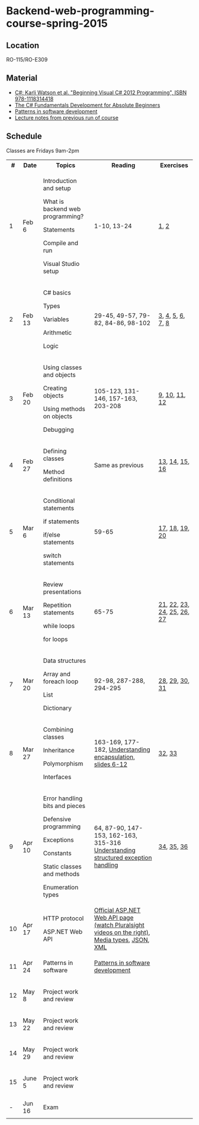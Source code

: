 # Backend-web-programming-course-spring-2015

## Location

RO-115/RO-E309

## Material

- <a href="http://www.amazon.com/Beginning-Visual-C-2012-Programming/dp/1118314417/ref=sr_1_1?s=books&ie=UTF8&qid=1399059557&sr=1-1&keywords=9781118314418">C#: Karli Watson et al. "Beginning Visual C# 2012 Programming", ISBN 978-1118314418</a>
- <a href="http://channel9.msdn.com/Series/C-Sharp-Fundamentals-Development-for-Absolute-Beginners">The C# Fundamentals Development for Absolute Beginners</a>
- <a href="https://github.com/ronnieholm/Programming-technology-course-spring-2013/blob/master/Lecture%207%20-%20Patterns%20in%20software%20development.pptx?raw=true">Patterns in software development</a>
- <a href="Notes.md">Lecture notes from previous run of course</a>

## Schedule

Classes are Fridays 9am-2pm

  <table>
    <tr>
	  <th>#</th>
	  <th>Date</th>
	  <th>Topics</th>
	  <th>Reading</th>
	  <th>Exercises</th>
    </tr>
	<tr>
	  <td>1</td>
	  <td>Feb 6</td>
	  <td>
		<p>Introduction and setup</p>
		<p>What is backend web programming?</p>
		<p>Statements</p>
		<p>Compile and run</p>
		<p>Visual Studio setup</p>
	  </td>
	  <td>1-10, 13-24</td>
	  <td>
		<a href="Source/Exercises/Exercise01">1</a>, 
		<a href="Source/Exercises/Exercise02">2</a>
	  </td>
	</tr>
	<tr>
	  <td>2</td>
	  <td>Feb 13</td>
	  <td>
		<p>C# basics</p>
		<p>Types</p>
		<p>Variables</p>
		<p>Arithmetic</p>
		<p>Logic</p>
	  </td>
	  <td>29-45, 49-57, 79-82, 84-86, 98-102</td>
	  <td>
  		<a href="Source/Exercises/Exercise03">3</a>, 
	    <a href="Source/Exercises/Exercise04">4</a>, 
	    <a href="Source/Exercises/Exercise05">5</a>, 
	    <a href="Source/Exercises/Exercise06">6</a>, 
	    <a href="Source/Exercises/Exercise07">7</a>, 
	    <a href="Source/Exercises/Exercise08">8</a>
	  </td>
	</tr>
	<tr>
	  <td>3</td>
	  <td>Feb 20</td>
	  <td>
		<p>Using classes and objects</p>
		<p>Creating objects</p>
		<p>Using methods on objects</p>
		<p>Debugging</p>
	  </td>
	  <td>105-123, 131-146, 157-163, 203-208</td>
	  <td>
		<a href="Source/Exercises/Exercise09">9</a>, 
		<a href="Source/Exercises/Exercise10">10</a>, 
		<a href="Source/Exercises/Exercise11">11</a>, 
		<a href="Source/Exercises/Exercise12">12</a>
	  </td>
	</tr>
	<tr>
	  <td>4</td>
	  <td>Feb 27</td>
	  <td>
		<p>Defining classes</p>
		<p>Method definitions</p>
	  </td>
	  <td>Same as previous</td>
	  <td>
		<a href="Source/Exercises/Exercise13">13</a>, 
		<a href="Source/Exercises/Exercise14">14</a>, 
		<a href="Source/Exercises/Exercise15">15</a>, 
		<a href="Source/Exercises/Exercise16">16</a>
	  </td>
	</tr>
    <tr>
	  <td>5</td>
	  <td>Mar 6</td>
	  <td>
		<p>Conditional statements</p>
		<p>if statements</p>
		<p>if/else statements</p>
		<p>switch statements</p>
	  </td>
	  <td>59-65</td>
	  <td>
		<a href="Source/Exercises/Exercise17">17</a>, 
		<a href="Source/Exercises/Exercise18">18</a>, 
		<a href="Source/Exercises/Exercise19">19</a>, 
		<a href="Source/Exercises/Exercise20">20</a>
	  </td>
	</tr>
	<tr>
	  <td>6</td>
	  <td>Mar 13</td>
	  <td>
		<p>Review presentations</p>
		<p>Repetition statements</p>
		<p>while loops</p>
		<p>for loops</p>
	  </td>
	  <td>65-75</td>
	  <td>
		<a href="Source/Exercises/Exercise21">21</a>, 
		<a href="Source/Exercises/Exercise22">22</a>, 
		<a href="Source/Exercises/Exercise23">23</a>, 
		<a href="Source/Exercises/Exercise24">24</a>, 
		<a href="Source/Exercises/Exercise25">25</a>, 
		<a href="Source/Exercises/Exercise26">26</a>, 
		<a href="Source/Exercises/Exercise27">27</a>
	  </td>
	</tr>
	<tr>
	  <td>7</td>
	  <td>Mar 20</td>
	  <td>
		<p>Data structures</p>
		<p>Array and foreach loop</p>
		<p>List</p>
		<p>Dictionary</p>
	  </td>
	  <td>92-98, 287-288, 294-295</td>
	  <td>
		<a href="Source/Exercises/Exercise28">28</a>, 
		<a href="Source/Exercises/Exercise29">29</a>, 
		<a href="Source/Exercises/Exercise30">30</a>, 
		<a href="Source/Exercises/Exercise31">31</a>
	  </td>
	</tr>
	<tr>
	  <td>8</td>
	  <td>Mar 27</td>
	  <td>
		<p>Combining classes</p>
		<p>Inheritance</p>
		<p>Polymorphism</p>
		<p>Interfaces</p>
	  </td>
	  <td>163-169, 177-182, <a href="https://github.com/ronnieholm/Programming-technology-course-spring-2013/blob/master/Lecture%204%20-%20Understanding%20encapsulation.pptx?raw=true">Understanding encapsulation, slides 6-12</a></td>
	  <td>
		<a href="Source/Exercises/Exercise32">32</a>, 
		<a href="Source/Exercises/Exercise33">33</a>
	  </td>
	</tr>
	<tr>
	  <td>9</td>
	  <td>Apr 10</td>
	  <td>
		<p>Error handling bits and pieces</p>
		<p>Defensive programming</p>
		<p>Exceptions</p>
		<p>Constants</p>
		<p>Static classes and methods</p>
		<p>Enumeration types</p>
	  </td>
	  <td>64, 87-90, 147-153, 162-163, 315-316 <a href="https://github.com/ronnieholm/Programming-technology-course-spring-2013/blob/master/Lecture%205.1%20-%20Understanding%20structured%20exception%20handling.pptx?raw=true">Understanding structured exception handling</a></td>
	  <td>
		<a href="Source/Exercises/Exercise34">34</a>, 
		<a href="Source/Exercises/Exercise35">35</a>, 
		<a href="Source/Exercises/Exercise36">36</a>
	  </td>
	</tr>
	<tr>
	  <td>10</td>
	  <td>Apr 17</td>
	  <td>	
	    <p>HTTP protocol</p>
		<p>ASP.NET Web API</p>
	  </td>
	  <td>
		<a href="http://www.asp.net/web-api">Official ASP.NET Web API page (watch Pluralsight videos on the right)</a>,
		<a href="http://en.wikipedia.org/wiki/Internet_media_type">Media types</a>,
		<a href="http://en.wikipedia.org/wiki/JSON">JSON</a>,
		<a href="http://en.wikipedia.org/wiki/XML">XML</a>
	  </td>
	  <td></td>
	</tr>
	<tr>
	  <td>11</td>
	  <td>Apr 24</td>
	  <td>
        <p>Patterns in software</p>
	  </td>
	  <td>
		<a href="https://github.com/ronnieholm/Programming-technology-course-spring-2013/blob/master/Lecture%207%20-%20Patterns%20in%20software%20development.pptx?raw=true">Patterns in software development</a>
	  </td>
	  <td></td>
	</tr>
	<tr>
	  <td>12</td>
	  <td>May 8</td>
	  <td>		
		<p>Project work and review</p>
	  </td>
	  <td></td>
	  <td></td>
	</tr>
	<tr>
	  <td>13</td>
	  <td>May 22</td>
	  <td>		
		<p>Project work and review</p>
	  </td>
	  <td></td>
	  <td></td>
	</tr>
	<tr>
	  <td>14</td>
	  <td>May 29</td>
	  <td>
		<p>Project work and review</p>
	  </td>
	  <td></td>
	  <td>&nbsp;</td>
	</tr>
	<tr>
	  <td>15</td>
	  <td>June 5</td>
	  <td>
		<p>Project work and review</p>
	  </td>
	  <td></td>
	  <td>&nbsp;</td>
	</tr>
	<tr> 
	  <td>-</td>
	  <td>Jun 16</td>
	  <td>
		<p>Exam</p>
	  </td>
	  <td></td>
	  <td>&nbsp;</td>
	</tr>
  </table>